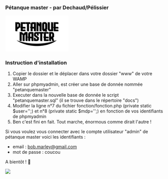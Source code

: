 ### Pétanque master - par Dechaud/Pélissier
<img src="img/website/petanque-master-wallpaper.jpg" width="200">

### Instruction d'installation
1. Copier le dossier et le déplacer dans votre dossier "www" de votre WAMP
2. Aller sur phpmyadmin, est créer une base de donnée nommée "petanquemaster"
3. Executer dans la nouvelle base de donnée le script "petanquemaster.sql" (il se trouve dans le répertoire "docs")
4. Modifier la ligne n°7 du fichier fonction/fonction.php (private static $user='';) et n°8 (private static $mdp='';) en fonction de vos identifiants de phpmyadmin
5. Ben c'est fini en fait. Tout marche, énormous comme dirait l'autre !

Si vous voulez vous connecter avec le compte utilisateur "admin" de pétanque master voici les identifiants :
 * email : bob.marley@gmail.com
 * mot de passe : coucou
 
 A bientôt ! :wave:
 
<img src="https://media.giphy.com/media/hmxZRW8mhs4ak/giphy.gif" width="200">
